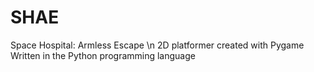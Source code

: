 # SHAE
Space Hospital: Armless Escape \n
2D platformer created with Pygame
Written in the Python programming language
